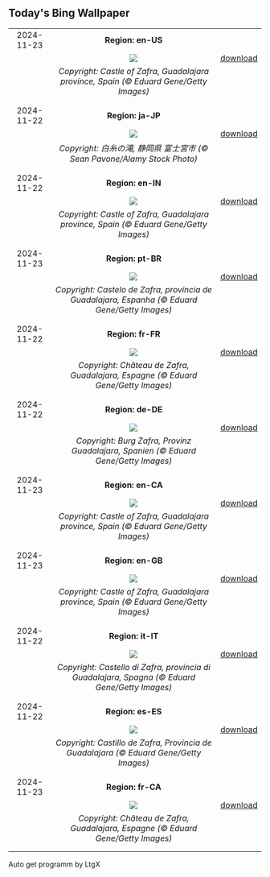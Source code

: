 ## Today's Bing Wallpaper
|      |      |      |
| :----: | :----: | :----: |
|2024-11-23|**Region: en-US**||
||![](https://www.bing.com/th?id=OHR.ZafraCastle_EN-US5032917939_UHD.jpg&pid=hp&w=1152&h=648&rs=1&c=4)| [download](https://www.bing.com/th?id=OHR.ZafraCastle_EN-US5032917939_UHD.jpg)|
||*Copyright: Castle of Zafra, Guadalajara province, Spain (© Eduard Gene/Getty Images)*
||
|||
|2024-11-22|**Region: ja-JP**||
||![](https://www.bing.com/th?id=OHR.Xiaoxue2024_JA-JP4930643570_UHD.jpg&pid=hp&w=1152&h=648&rs=1&c=4)| [download](https://www.bing.com/th?id=OHR.Xiaoxue2024_JA-JP4930643570_UHD.jpg)|
||*Copyright: 白糸の滝, 静岡県 富士宮市 (© Sean Pavone/Alamy Stock Photo)*
||
|||
|2024-11-22|**Region: en-IN**||
||![](https://www.bing.com/th?id=OHR.ZafraCastle_EN-IN7242103758_UHD.jpg&pid=hp&w=1152&h=648&rs=1&c=4)| [download](https://www.bing.com/th?id=OHR.ZafraCastle_EN-IN7242103758_UHD.jpg)|
||*Copyright: Castle of Zafra, Guadalajara province, Spain (© Eduard Gene/Getty Images)*
||
|||
|2024-11-23|**Region: pt-BR**||
||![](https://www.bing.com/th?id=OHR.ZafraCastle_PT-BR0233064740_UHD.jpg&pid=hp&w=1152&h=648&rs=1&c=4)| [download](https://www.bing.com/th?id=OHR.ZafraCastle_PT-BR0233064740_UHD.jpg)|
||*Copyright: Castelo de Zafra, província de Guadalajara, Espanha (© Eduard Gene/Getty Images)*
||
|||
|2024-11-22|**Region: fr-FR**||
||![](https://www.bing.com/th?id=OHR.ZafraCastle_FR-FR2717876307_UHD.jpg&pid=hp&w=1152&h=648&rs=1&c=4)| [download](https://www.bing.com/th?id=OHR.ZafraCastle_FR-FR2717876307_UHD.jpg)|
||*Copyright: Château de Zafra, Guadalajara, Espagne (© Eduard Gene/Getty Images)*
||
|||
|2024-11-22|**Region: de-DE**||
||![](https://www.bing.com/th?id=OHR.ZafraCastle_DE-DE3961546434_UHD.jpg&pid=hp&w=1152&h=648&rs=1&c=4)| [download](https://www.bing.com/th?id=OHR.ZafraCastle_DE-DE3961546434_UHD.jpg)|
||*Copyright: Burg Zafra, Provinz Guadalajara, Spanien (© Eduard Gene/Getty Images)*
||
|||
|2024-11-23|**Region: en-CA**||
||![](https://www.bing.com/th?id=OHR.ZafraCastle_EN-CA3608705054_UHD.jpg&pid=hp&w=1152&h=648&rs=1&c=4)| [download](https://www.bing.com/th?id=OHR.ZafraCastle_EN-CA3608705054_UHD.jpg)|
||*Copyright: Castle of Zafra, Guadalajara province, Spain (© Eduard Gene/Getty Images)*
||
|||
|2024-11-23|**Region: en-GB**||
||![](https://www.bing.com/th?id=OHR.ZafraCastle_EN-GB7885196184_UHD.jpg&pid=hp&w=1152&h=648&rs=1&c=4)| [download](https://www.bing.com/th?id=OHR.ZafraCastle_EN-GB7885196184_UHD.jpg)|
||*Copyright: Castle of Zafra, Guadalajara province, Spain (© Eduard Gene/Getty Images)*
||
|||
|2024-11-22|**Region: it-IT**||
||![](https://www.bing.com/th?id=OHR.ZafraCastle_IT-IT7473974060_UHD.jpg&pid=hp&w=1152&h=648&rs=1&c=4)| [download](https://www.bing.com/th?id=OHR.ZafraCastle_IT-IT7473974060_UHD.jpg)|
||*Copyright: Castello di Zafra, provincia di Guadalajara, Spagna (© Eduard Gene/Getty Images)*
||
|||
|2024-11-22|**Region: es-ES**||
||![](https://www.bing.com/th?id=OHR.ZafraCastle_ES-ES2585214053_UHD.jpg&pid=hp&w=1152&h=648&rs=1&c=4)| [download](https://www.bing.com/th?id=OHR.ZafraCastle_ES-ES2585214053_UHD.jpg)|
||*Copyright: Castillo de Zafra, Provincia de Guadalajara (© Eduard Gene/Getty Images)*
||
|||
|2024-11-23|**Region: fr-CA**||
||![](https://www.bing.com/th?id=OHR.ZafraCastle_FR-CA7635985017_UHD.jpg&pid=hp&w=1152&h=648&rs=1&c=4)| [download](https://www.bing.com/th?id=OHR.ZafraCastle_FR-CA7635985017_UHD.jpg)|
||*Copyright: Château de Zafra, Guadalajara, Espagne (© Eduard Gene/Getty Images)*
||
|||

Auto get programm by LtgX
